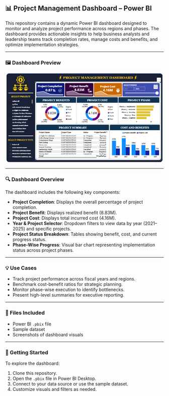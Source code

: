 ## 📊 Project Management Dashboard – Power BI

This repository contains a dynamic Power BI dashboard designed to monitor and analyze project performance across regions and phases. The dashboard provides actionable insights to help business analysts and leadership teams track completion rates, manage costs and benefits, and optimize implementation strategies.

---

### 🖼️ Dashboard Preview

![Project Management Dashboard](https://github.com/Jaideep-2712/Project-Management-Dashboard---Power-BI/blob/main/Project%20Management%20Dashboard.PNG?raw=true)


---
### 🔍 Dashboard Overview

The dashboard includes the following key components:

- **Project Completion**: Displays the overall percentage of project completion.
- **Project Benefit**: Displays realized benefit (8.83M).
- **Project Cost**: Displays total incurred cost (4.16M).
- **Year & Project Selector**: Dropdown filters to view data by year (2021–2025) and specific projects.
- **Project Status Breakdown**: Tables showing benefit, cost, and current progress status.
- **Phase-Wise Progress**: Visual bar chart representing implementation status across project phases.
---
### 💡 Use Cases

- Track project performance across fiscal years and regions.
- Benchmark cost-benefit ratios for strategic planning.
- Monitor phase-wise execution to identify bottlenecks.
- Present high-level summaries for executive reporting.
---
### 📁 Files Included

- Power BI `.pbix` file
- Sample dataset
- Screenshots of dashboard visuals
---
### 🚀 Getting Started

To explore the dashboard:
1. Clone this repository.
2. Open the `.pbix` file in Power BI Desktop.
3. Connect to your data source or use the sample dataset.
4. Customize visuals and filters as needed.
